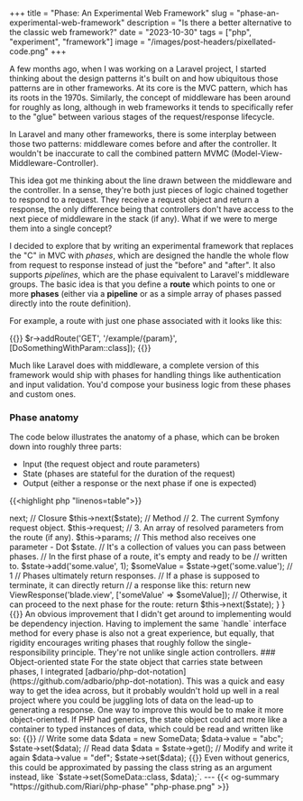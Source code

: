 +++
title = "Phase: An Experimental Web Framework"
slug = "phase-an-experimental-web-framework"
description = "Is there a better alternative to the classic web framework?"
date = "2023-10-30"
tags = ["php", "experiment", "framework"]
image = "/images/post-headers/pixellated-code.png"
+++

A few months ago, when I was working on a Laravel project, I started thinking about the design patterns it's built on and how ubiquitous those patterns are in other frameworks. At its core is the MVC pattern, which has its roots in the 1970s. Similarly, the concept of middleware has been around for roughly as long, although in web frameworks it tends to specifically refer to the "glue" between various stages of the request/response lifecycle.

In Laravel and many other frameworks, there is some interplay between those two patterns: middleware comes before and after the controller. It wouldn't be inaccurate to call the combined pattern MVMC (Model-View-Middleware-Controller).

This idea got me thinking about the line drawn between the middleware and the controller. In a sense, they're both just pieces of logic chained together to respond to a request. They receive a request object and return a response, the only difference being that controllers don't have access to the next piece of middleware in the stack (if any). What if we were to merge them into a single concept?

I decided to explore that by writing an experimental framework that replaces the "C" in MVC with _phases_, which are designed the handle the whole flow from request to response instead of just the "before" and "after". It also supports _pipelines_, which are the phase equivalent to Laravel's middleware groups. The basic idea is that you define a **route** which points to one or more **phases** (either via a **pipeline** or as a simple array of phases passed directly into the route definition).

For example, a route with just one phase associated with it looks like this:

{{<highlight php>}}
$r->addRoute('GET', '/example/{param}', [DoSomethingWithParam::class]);
{{</highlight>}}

Much like Laravel does with middleware, a complete version of this framework would ship with phases for handling things like authentication and input validation. You'd compose your business logic from these phases and custom ones.

### Phase anatomy

The code below illustrates the anatomy of a phase, which can be broken down into roughly three parts:

* Input (the request object and route parameters)
* State (phases are stateful for the duration of the request)
* Output (either a response or the next phase if one is expected)

{{<highlight php "linenos=table">}}
<?php

namespace App\Phases;

use Adbar\Dot;
use Phase\Http\Phase\Phase;
use Phase\Http\Response\ViewResponse;
use Symfony\Component\HttpFoundation\Response;

class DoThing extends Phase
{
    public function handle(Dot $state): Response
    {
        // Here's where you do something with the request.
        // Phase instances have three read-only properties as follows:

        // 1. The closure for calling the next phase in the pipeline.
        // There's a method of the same name that calls it with
        // call_user_func.
        $this->next; // Closure
        $this->next($state); // Method

        // 2. The current Symfony request object.
        $this->request;

        // 3. An array of resolved parameters from the route (if any).
        $this->params;

        // This method also receives one parameter - Dot $state.
        // It's a collection of values you can pass between phases.
        // In the first phase of a route, it's empty and ready to be
        // written to.
        $state->add('some.value', 1);
        $someValue = $state->get('some.value'); // 1

        // Phases ultimately return responses.
        // If a phase is supposed to terminate, it can directly return
        // a response like this:
        return new ViewResponse('blade.view', ['someValue' => $someValue]);

        // Otherwise, it can proceed to the next phase for the route:
        return $this->next($state);
    }
}
{{</highlight>}}

An obvious improvement that I didn't get around to implementing would be dependency injection. Having to implement the same `handle` interface method for every phase is also not a great experience, but equally, that rigidity encourages writing phases that roughly follow the single-responsibility principle. They're not unlike single action controllers.

### Object-oriented state

For the state object that carries state between phases, I integrated [adbario/php-dot-notation](https://github.com/adbario/php-dot-notation). This was a quick and easy way to get the idea across, but it probably wouldn't hold up well in a real project where you could be juggling lots of data on the lead-up to generating a response.

One way to improve this would be to make it more object-oriented. If PHP had generics, the state object could act more like a container to typed instances of data, which could be read and written like so:

{{<highlight php "linenos=table">}}
// Write some data
$data = new SomeData;
$data->value = "abc";
$state->set<SomeData>($data);

// Read data
$data = $state->get<SomeData>();

// Modify and write it again
$data->value = "def";
$state->set<SomeData>($data);
{{</highlight>}}

Even without generics, this could be approximated by passing the class string as an argument instead, like `$state->set(SomeData::class, $data);`.

---

{{< og-summary "https://github.com/Riari/php-phase" "php-phase.png" >}}
